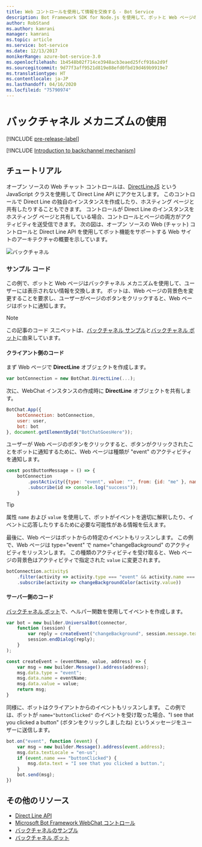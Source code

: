 ```yaml
---
title: Web コントロールを使用して情報を交換する - Bot Service
description: Bot Framework SDK for Node.js を使用して、ボットと Web ページの間で情報を交換する方法について説明します。
author: RobStand
ms.author: kamrani
manager: kamrani
ms.topic: article
ms.service: bot-service
ms.date: 12/13/2017
monikerRange: azure-bot-service-3.0
ms.openlocfilehash: 1b4548b02f714ce3948acb3eaed25fcf916a2d9f
ms.sourcegitcommit: 9d77f3aff9521d819e88efd0fbd19d469b9919e7
ms.translationtype: HT
ms.contentlocale: ja-JP
ms.lasthandoff: 04/16/2020
ms.locfileid: "75790974"
---
```

# <a name="use-the-backchannel-mechanism"></a>バックチャネル メカニズムの使用

[!INCLUDE [pre-release-label](../includes/pre-release-label-v3.md)]

[!INCLUDE [Introduction to backchannel mechanism](../includes/snippet-backchannel.md)]

## <a name="walk-through"></a>チュートリアル

オープン ソースの Web チャット コントロールは、<a href="https://github.com/microsoft/botframework-DirectLinejs" target="_blank">DirectLineJS</a> という JavaScript クラスを使用して Direct Line API にアクセスします。 このコントロールで Direct Line の独自のインスタンスを作成したり、ホスティング ページと共有したりすることもできます。 コントロールが Direct Line のインスタンスをホスティング ページと共有している場合、コントロールとページの両方がアクティビティを送受信できます。 次の図は、オープン ソースの Web (チャット) コントロールと Direct Line API を使用してボット機能をサポートする Web サイトのアーキテクチャの概要を示しています。 

![バックチャネル](../media/designing-bots/patterns/back-channel.png)

### <a name="sample-code"></a>サンプル コード 

この例で、ボットと Web ページはバックチャネル メカニズムを使用して、ユーザーには表示されない情報を交換します。 ボットは、Web ページの背景色を変更することを要求し、ユーザーがページのボタンをクリックすると、Web ページはボットに通知します。 

> [!NOTE]
> この記事のコード スニペットは、<a href="https://github.com/Microsoft/BotFramework-WebChat/blob/master/samples/backchannel/index.html" target="_blank">バックチャネル サンプル</a>と<a href="https://github.com/ryanvolum/backChannelBot" target="_blank">バックチャネル ボット</a>に由来しています。 

#### <a name="client-side-code"></a>クライアント側のコード

まず Web ページで **DirectLine** オブジェクトを作成します。

```javascript
var botConnection = new BotChat.DirectLine(...);
```

次に、WebChat インスタンスの作成時に **DirectLine** オブジェクトを共有します。

```javascript
BotChat.App({
    botConnection: botConnection,
    user: user,
    bot: bot
}, document.getElementById("BotChatGoesHere"));
```

ユーザーが Web ページのボタンをクリックすると、ボタンがクリックされたことをボットに通知するために、Web ページは種類が "event" のアクティビティを通知します。

```javascript
const postButtonMessage = () => {
    botConnection
        .postActivity({type: "event", value: "", from: {id: "me" }, name: "buttonClicked"})
        .subscribe(id => console.log("success"));
    }
```

> [!TIP]
> 属性 `name` および `value` を使用して、ボットがイベントを適切に解釈したり、イベントに応答したりするために必要な可能性がある情報を伝えます。 

最後に、Web ページはボットからの特定のイベントもリッスンします。
この例で、Web ページは type="event" で name="changeBackground" のアクティビティをリッスンします。 この種類のアクティビティを受け取ると、Web ページの背景色はアクティビティで指定された `value` に変更されます。 

```javascript
botConnection.activity$
    .filter(activity => activity.type === "event" && activity.name === "changeBackground")
    .subscribe(activity => changeBackgroundColor(activity.value))
```

#### <a name="server-side-code"></a>サーバー側のコード

<a href="https://github.com/ryanvolum/backChannelBot" target="_blank">バックチャネル ボット</a>で、ヘルパー関数を使用してイベントを作成します。

```javascript
var bot = new builder.UniversalBot(connector, 
    function (session) {
        var reply = createEvent("changeBackground", session.message.text, session.message.address);
        session.endDialog(reply);
    }
);

const createEvent = (eventName, value, address) => {
    var msg = new builder.Message().address(address);
    msg.data.type = "event";
    msg.data.name = eventName;
    msg.data.value = value;
    return msg;
}
```

同様に、ボットはクライアントからのイベントもリッスンします。 この例では、ボットが `name="buttonClicked"` のイベントを受け取った場合、"I see that you clicked a button" (ボタンをクリックしましたね) というメッセージをユーザーに送信します。

```javascript
bot.on("event", function (event) {
    var msg = new builder.Message().address(event.address);
    msg.data.textLocale = "en-us";
    if (event.name === "buttonClicked") {
        msg.data.text = "I see that you clicked a button.";
    }
    bot.send(msg);
})
```

## <a name="additional-resources"></a>その他のリソース

- [Direct Line API][directLineAPI]
- <a href="https://github.com/Microsoft/BotFramework-WebChat" target="_blank">Microsoft Bot Framework WebChat コントロール</a>
- <a href="https://aka.ms/v3-js-backchannel-sample" target="_blank">バックチャネルのサンプル</a>
- <a href="https://github.com/ryanvolum/backChannelBot" target="_blank">バックチャネル ボット</a>

[directLineAPI]: https://docs.botframework.com/restapi/directline3/#navtitle
